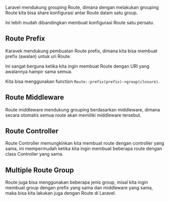 Laravel mendukung grouping Route, dimana dengan melakukan grouping Route kita bisa share konfigurasi antar Route dalam satu group.

Ini lebih mudah dibandingkan membuat konfigurasi Route satu persatu.

## Route Prefix

Karavek mendukung pembuatan Route prefix, dimana kita bisa membuat prefix (awalan) untuk uri Route.

Ini sangat berguna ketika kita ingin membuat Route dengan URl yang awalannya hampir sama semua.

Kita bisa menggunakan function `Route::prefix(prefix)->group(closure)`.

## Route Middleware

Route middleware mendukung grouping berdasarkan middleware, dimana secara otomatis semua route akan memiliki middleware tersebut.

## Route Controller

Route Controller memungkinkan kita membuat route dengan controller yang sama, ini mempermudah ketika kita ingin membuat beberapa route dengan class Controller yang sama.

## Multiple Route Group

Route juga bisa menggunakan beberapa jenis group, misal kita ingin membuat group dengan prefix yang sama dan middleware yang sama, maka bisa kita lakukan juga dengan Route di Laravel. 